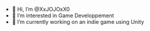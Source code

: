 - 👋 Hi, I’m @XxJOJOxX0
- 👀 I’m interested in Game Developpement
- 🌱 I’m currently working on an indie game using Unity 

<!---
XxJOJOxX0/XxJOJOxX0 is a ✨ special ✨ repository because its `README.md` (this file) appears on your GitHub profile.
You can click the Preview link to take a look at your changes.
--->
